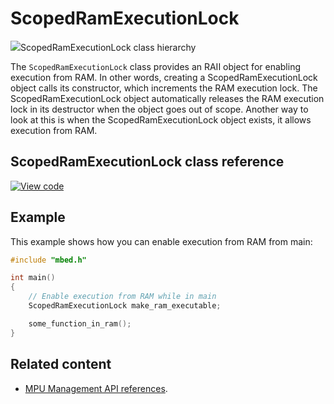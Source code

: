 # ScopedRamExecutionLock

<span class="images">![](https://os.mbed.com/docs/mbed-os/6.0.0-preview/mbed-os-api-doxy/classmbed_1_1_scoped_ram_execution_lock.png)<span>ScopedRamExecutionLock class hierarchy</span></span>

The `ScopedRamExecutionLock` class provides an RAII object for enabling execution from RAM. In other words, creating a ScopedRamExecutionLock object calls its constructor, which increments the RAM execution lock. The ScopedRamExecutionLock object automatically releases the RAM execution lock in its destructor when the object goes out of scope. Another way to look at this is when the ScopedRamExecutionLock object exists, it allows execution from RAM.

## ScopedRamExecutionLock class reference

[![View code](https://www.mbed.com/embed/?type=library)](http://os.mbed.com/docs/v5.15/mbed-os-api-doxy/classmbed_1_1_scoped_ram_execution_lock.html)

## Example

This example shows how you can enable execution from RAM from main:

```C++ NOCI
#include "mbed.h"

int main()
{
    // Enable execution from RAM while in main
    ScopedRamExecutionLock make_ram_executable;

    some_function_in_ram();
}
```
## Related content

- [MPU Management API references](mpu-management.html).
